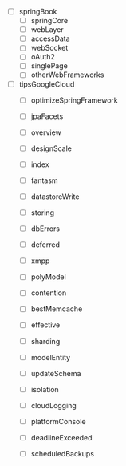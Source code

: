 - [ ] springBook
	- [ ] springCore
	- [ ] webLayer
	- [ ] accessData
	- [ ] webSocket
	- [ ] oAuth2
	- [ ] singlePage
	- [ ] otherWebFrameworks
- [ ] tipsGoogleCloud
	- [ ] optimizeSpringFramework
	- [ ] jpaFacets
	- [ ] overview
	- [ ] designScale
	- [ ] index
	- [ ] fantasm
	- [ ] datastoreWrite
	- [ ] storing
	- [ ] dbErrors
	- [ ] deferred
	- [ ] xmpp
	- [ ] polyModel
	- [ ] contention
	- [ ] bestMemcache
	- [ ] effective
	- [ ] sharding
	- [ ] modelEntity
	- [ ] updateSchema
	- [ ] isolation
	- [ ] cloudLogging
	- [ ] platformConsole
	- [ ] deadlineExceeded
	- [ ] scheduledBackups

